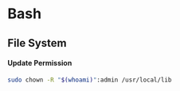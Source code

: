 # Bash

## File System

#### Update Permission

```bash
sudo chown -R "$(whoami)":admin /usr/local/lib
```



